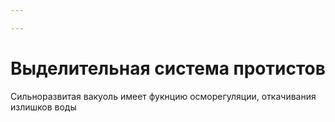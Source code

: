 ```yaml
---

---
```

# Выделительная система протистов
Сильноразвитая вакуоль имеет фукнцию осморегуляции, откачивания излишков воды